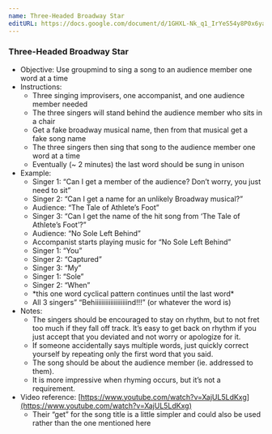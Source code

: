 ```yaml
---
name: Three-Headed Broadway Star
editURL: https://docs.google.com/document/d/1GHXL-Nk_q1_IrYeS54y8P0x6yaW8muIOD_aqovMhMfQ/edit
---
```


### Three-Headed Broadway Star

* Objective: Use groupmind to sing a song to an audience member one word at a time  
* Instructions:   
  * Three singing improvisers, one accompanist, and one audience member needed  
  * The three singers will stand behind the audience member who sits in a chair  
  * Get a fake broadway musical name, then from that musical get a fake song name  
  * The three singers then sing that song to the audience member one word at a time  
  * Eventually (\~ 2 minutes) the last word should be sung in unison  
* Example:  
  * Singer 1: “Can I get a member of the audience? Don’t worry, you just need to sit”  
  * Singer 2: “Can I get a name for an unlikely Broadway musical?”  
  * Audience: “The Tale of Athlete’s Foot”  
  * Singer 3: “Can I get the name of the hit song from ‘The Tale of Athlete’s Foot’?”  
  * Audience: “No Sole Left Behind”  
  * Accompanist starts playing music for “No Sole Left Behind”  
  * Singer 1: “You”  
  * Singer 2: “Captured”  
  * Singer 3: “My”  
  * Singer 1: “Sole”  
  * Singer 2: “When”  
  * \*this one word cyclical pattern continues until the last word\*  
  * All 3 singers” “Behiiiiiiiiiiiiiiiiiiind\!\!\!” (or whatever the word is)  
* Notes:  
  * The singers should be encouraged to stay on rhythm, but to not fret too much if they fall off track. It’s easy to get back on rhythm if you just accept that you deviated and not worry or apologize for it.  
  * If someone accidentally says multiple words, just quickly correct yourself by repeating only the first word that you said.  
  * The song should be about the audience member (ie. addressed to them).  
  * It is more impressive when rhyming occurs, but it’s not a requirement.  
* Video reference: [https://www.youtube.com/watch?v=XajUL5LdKxg](https://www.youtube.com/watch?v=XajUL5LdKxg)  
  * Their “get” for the song title is a little simpler and could also be used rather than the one mentioned here
